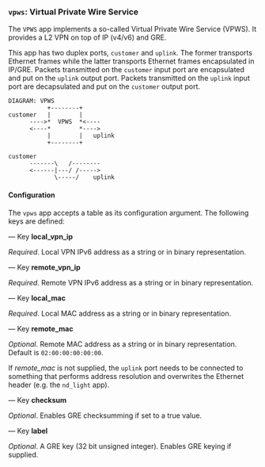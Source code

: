 ### `vpws`: Virtual Private Wire Service

The `VPWS` app implements a so-called Virtual Private Wire Service
(VPWS). It provides a L2 VPN on top of IP (v4/v6) and GRE.

This app has two duplex ports, `customer` and `uplink`.  The former
transports Ethernet frames while the latter transports Ethernet frames
encapsulated in IP/GRE. Packets transmitted on the `customer` input port
are encapsulated and put on the `uplink` output port. Packets transmitted
on the `uplink` input port are decapsulated and put on the `customer`
output port.

    DIAGRAM: VPWS
               +--------+
    customer   |        |
          ---->*  VPWS  *<----
          <----*        *---->
               |        |   uplink
               +--------+
    
    customer
          -------\   /--------
          <------|---/ /----->
                 \-----/    uplink

#### Configuration

The `vpws` app accepts a table as its configuration argument. The
following keys are defined:

— Key **local_vpn_ip**

*Required*. Local VPN IPv6 address as a string or in binary
representation.

— Key **remote_vpn_ip**

*Required*. Remote VPN IPv6 address as a string or in binary
representation.

— Key **local_mac**

*Required*. Local MAC address as a string or in binary representation.

— Key **remote_mac**

*Optional*. Remote MAC address as a string or in binary
representation. Default is `02:00:00:00:00:00`.

If *remote_mac* is not supplied, the `uplink` port needs to be connected
to something that performs address resolution and overwrites the Ethernet
header (e.g. the `nd_light` app).

— Key **checksum**

*Optional*. Enables GRE checksumming if set to a true value.

— Key **label**

*Optional*. A GRE key (32 bit unsigned integer). Enables GRE keying if
supplied.
